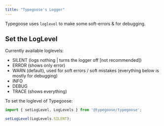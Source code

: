 ```yaml
---
title: "Typegoose's Logger"
---
```


Typegoose uses `loglevel` to make some soft-errors & for debugging.

## Set the LogLevel

Currently available loglevels:

- SILENT (logs nothing | turns the logger off [not recommended])
- ERROR (shows only error)
- WARN (default), used for soft errors / soft mistakes (everything below is mostly for debugging)
- INFO
- DEBUG
- TRACE (shows everything)

To set the loglevel of Typegoose:

```ts
import { setLogLevel, LogLevels } from '@typegoose/typegoose';

setLogLevel(LogLevels.SILENT);
```
